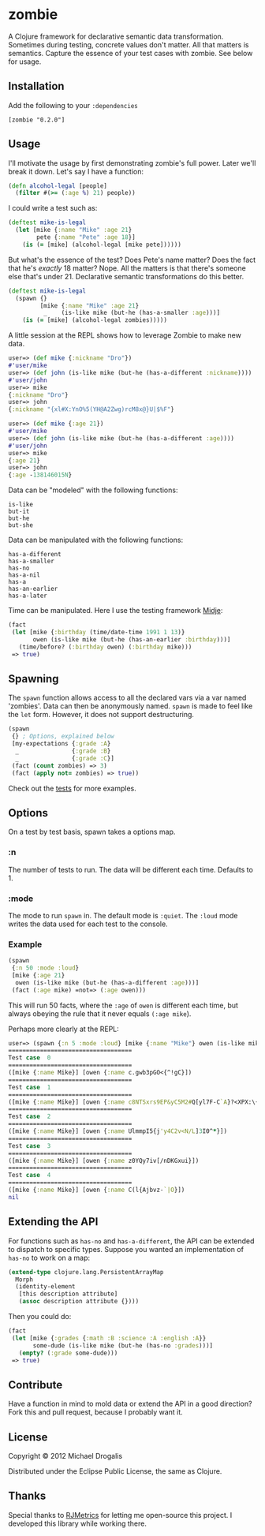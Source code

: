 # zombie

A Clojure framework for declarative semantic data transformation. Sometimes during testing, concrete values don't matter. All that matters is semantics. Capture the essence of your test cases with zombie. See below for usage.

## Installation

Add the following to your `:dependencies`

    [zombie "0.2.0"]

## Usage

I'll motivate the usage by first demonstrating zombie's full power. Later we'll break it down. Let's say I have a function:

```clojure
(defn alcohol-legal [people]
  (filter #(>= (:age %) 21) people))
```

I could write a test such as:

```clojure
(deftest mike-is-legal
  (let [mike {:name "Mike" :age 21}
        pete {:name "Pete" :age 18}]
    (is (= [mike] (alcohol-legal [mike pete])))))
```

But what's the essence of the test? Does Pete's name matter? Does the fact that he's *exactly* 18 matter? Nope. All the matters is that there's someone else that's under 21. Declarative semantic transformations do this better.

```clojure
(deftest mike-is-legal
  (spawn {}
         [mike {:name "Mike" :age 21}
          _    (is-like mike (but-he (has-a-smaller :age)))]
    (is (= [mike] (alcohol-legal zombies)))))
```

A little session at the REPL shows how to leverage Zombie to make new data.

```clojure
user=> (def mike {:nickname "Dro"})
#'user/mike
user=> (def john (is-like mike (but-he (has-a-different :nickname))))
#'user/john
user=> mike
{:nickname "Dro"}
user=> john
{:nickname "{xl#X:YnO%5(YH@A2Zwg)rcM8x@}U|$%F"}
```

```clojure
user=> (def mike {:age 21})
#'user/mike
user=> (def john (is-like mike (but-he (has-a-different :age))))
#'user/john
user=> mike
{:age 21}
user=> john
{:age -138146015N}
```

Data can be "modeled" with the following functions:

    is-like
    but-it
    but-he
    but-she

Data can be manipulated with the following functions:
    
    has-a-different
    has-a-smaller
    has-no
    has-a-nil
    has-a
    has-an-earlier
    has-a-later

Time can be manipulated. Here I use the testing framework [Midje](https://github.com/marick/Midje):

```clojure
(fact
 (let [mike {:birthday (time/date-time 1991 1 13)}
       owen (is-like mike (but-he (has-an-earlier :birthday)))]
   (time/before? (:birthday owen) (:birthday mike)))
 => true)
```

## Spawning

The `spawn` function allows access to all the declared vars via a var named 'zombies'. Data can then be anonymously named.
`spawn` is made to feel like the `let` form. However, it does not support destructuring.

```clojure
(spawn
 {} ; Options, explained below
 [my-expectations {:grade :A}
  _               {:grade :B}
  _               {:grade :C}]
 (fact (count zombies) => 3)
 (fact (apply not= zombies) => true))
```
    
Check out the [tests](https://github.com/MichaelDrogalis/zombie/blob/master/test/zombie/core_test.clj) for more examples.

## Options

On a test by test basis, spawn takes a options map.

### :n

The number of tests to run. The data will be different each time. Defaults to 1.

### :mode

The mode to run `spawn` in. The default mode is `:quiet`. The `:loud` mode writes the data used for each test to the console.

### Example

```clojure
(spawn
 {:n 50 :mode :loud}
 [mike {:age 21}
  owen (is-like mike (but-he (has-a-different :age)))]
 (fact (:age mike) =not=> (:age owen)))
```

This will run 50 facts, where the `:age` of `owen` is different each time, but always obeying the rule that it never equals `(:age mike`).

Perhaps more clearly at the REPL:

```clojure
user=> (spawn {:n 5 :mode :loud} [mike {:name "Mike"} owen (is-like mike (but-he (has-a-different :name)))])
===================================
Test case  0
===================================
([mike {:name Mike}] [owen {:name c.gwb3pGO<{^!gC}])
===================================
Test case  1
===================================
([mike {:name Mike}] [owen {:name c8NTSxrs9EP&yC5M2#Q[yl7F-C`A}?<XPX:\{\|&&5r=U}])
===================================
Test case  2
===================================
([mike {:name Mike}] [owen {:name UlmmpI5{j'y4C2v<N/L]3I0^*}])
===================================
Test case  3
===================================
([mike {:name Mike}] [owen {:name z0YQy7iv[/nDKGxui}])
===================================
Test case  4
===================================
([mike {:name Mike}] [owen {:name C(l{Ajbvz-`|O}])
nil
```

## Extending the API

For functions such as `has-no` and `has-a-different`, the API can be extended to dispatch to specific types. Suppose you wanted an implementation of `has-no` to work on a map:

```clojure
(extend-type clojure.lang.PersistentArrayMap
  Morph
  (identity-element
   [this description attribute]
   (assoc description attribute {})))
```

Then you could do:

```clojure
(fact
 (let [mike {:grades {:math :B :science :A :english :A}}
       some-dude (is-like mike (but-he (has-no :grades)))]
   (empty? (:grade some-dude)))
 => true)
```

## Contribute

Have a function in mind to mold data or extend the API in a good direction? Fork this and pull request, because I probably want it.

## License

Copyright © 2012 Michael Drogalis

Distributed under the Eclipse Public License, the same as Clojure.

## Thanks

Special thanks to [RJMetrics](http://www.rjmetrics.com/) for letting me open-source this project. I developed this library while working there.

